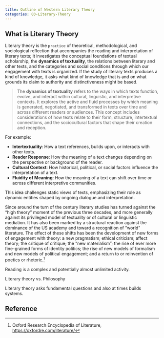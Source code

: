 ```yaml
---
title: Outline of Western Literary Theory
categories: 03-Literary-Theory
---
```


## What is Literary Theory

Literary theory is the `practice` of theoretical, methodological, and sociological reflection that accompanies the reading and interpretation of literary texts; it investigates the conceptual foundations of textual scholarship, the **dynamics of textuality**, the relations between literary and other texts, and the categories and social conditions through which our engagement with texts is organized. If the study of literary texts produces a kind of knowledge, it asks what kind of knowledge that is and on what grounds its claim to authority and distinctiveness might be based.

> The **dynamics of textuality** refers to the ways in which texts function, evolve, and interact within cultural, linguistic, and interpretive contexts. It explores the active and fluid processes by which meaning is generated, negotiated, and transformed in texts over time and across different readers or audiences. This concept includes considerations of how texts relate to their form, structure, intertextual connections, and the sociocultural factors that shape their creation and reception.

For example:

- **Intertextuality**: How a text references, builds upon, or interacts with other texts.
- **Reader Response**: How the meaning of a text changes depending on the perspective or background of the reader.
- **Cultural Context**: How historical, political, or social factors influence the interpretation of a text.
- **Fluidity of Meaning**: How the meaning of a text can shift over time or across different interpretive communities.

This idea challenges static views of texts, emphasizing their role as dynamic entities shaped by ongoing dialogue and interpretation.

Since around the turn of the century literary studies has turned against the “high theory” moment of the previous three decades, and more generally against its privileged model of textuality or of cultural or linguistic mediation. It has also been marked by a structural reaction against the dominance of the US academy and toward a recognition of “world” literature. The effect of these shifts has been the development of new forms of engagement with theory: a new pragmatism; ethical criticism; affect theory; the critique of critique; the “new materialism”; the rise of ever more fine-grained forms of identity politics; the rise of new models of formalism and new models of political engagement; and a return to or reinvention of poetics or rhetoric.[^orec]



Reading is a complex and potentially almost unlimited activity.

Literary theory vs. Philosophy

Literary theory asks fundamental questions and also at times builds systems.


## Reference 

[^orec]: Oxford Research Encyclopedia of Literature, https://oxfordre.com/literature/